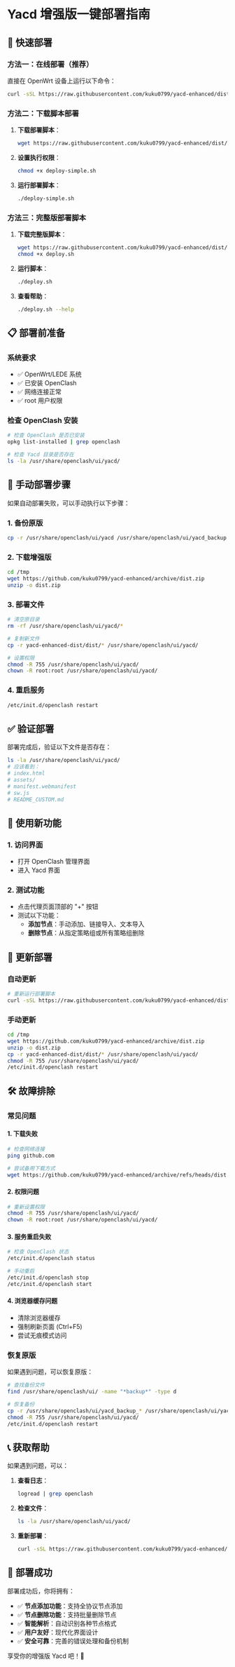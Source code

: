 # Yacd 增强版一键部署指南

## 🚀 快速部署

### 方法一：在线部署（推荐）

直接在 OpenWrt 设备上运行以下命令：

```bash
curl -sSL https://raw.githubusercontent.com/kuku0799/yacd-enhanced/dist/deploy-online.sh | bash
```

### 方法二：下载脚本部署

1. **下载部署脚本**：
   ```bash
   wget https://raw.githubusercontent.com/kuku0799/yacd-enhanced/dist/deploy-simple.sh
   ```

2. **设置执行权限**：
   ```bash
   chmod +x deploy-simple.sh
   ```

3. **运行部署脚本**：
   ```bash
   ./deploy-simple.sh
   ```

### 方法三：完整版部署脚本

1. **下载完整版脚本**：
   ```bash
   wget https://raw.githubusercontent.com/kuku0799/yacd-enhanced/dist/deploy.sh
   chmod +x deploy.sh
   ```

2. **运行脚本**：
   ```bash
   ./deploy.sh
   ```

3. **查看帮助**：
   ```bash
   ./deploy.sh --help
   ```

## 📋 部署前准备

### 系统要求
- ✅ OpenWrt/LEDE 系统
- ✅ 已安装 OpenClash
- ✅ 网络连接正常
- ✅ root 用户权限

### 检查 OpenClash 安装
```bash
# 检查 OpenClash 是否已安装
opkg list-installed | grep openclash

# 检查 Yacd 目录是否存在
ls -la /usr/share/openclash/ui/yacd/
```

## 🔧 手动部署步骤

如果自动部署失败，可以手动执行以下步骤：

### 1. 备份原版
```bash
cp -r /usr/share/openclash/ui/yacd /usr/share/openclash/ui/yacd_backup
```

### 2. 下载增强版
```bash
cd /tmp
wget https://github.com/kuku0799/yacd-enhanced/archive/dist.zip
unzip -o dist.zip
```

### 3. 部署文件
```bash
# 清空原目录
rm -rf /usr/share/openclash/ui/yacd/*

# 复制新文件
cp -r yacd-enhanced-dist/dist/* /usr/share/openclash/ui/yacd/

# 设置权限
chmod -R 755 /usr/share/openclash/ui/yacd/
chown -R root:root /usr/share/openclash/ui/yacd/
```

### 4. 重启服务
```bash
/etc/init.d/openclash restart
```

## ✅ 验证部署

部署完成后，验证以下文件是否存在：

```bash
ls -la /usr/share/openclash/ui/yacd/
# 应该看到：
# index.html
# assets/
# manifest.webmanifest
# sw.js
# README_CUSTOM.md
```

## 🎯 使用新功能

### 1. 访问界面
- 打开 OpenClash 管理界面
- 进入 Yacd 界面

### 2. 测试功能
- 点击代理页面顶部的 "+" 按钮
- 测试以下功能：
  - **添加节点**：手动添加、链接导入、文本导入
  - **删除节点**：从指定策略组或所有策略组删除

## 🔄 更新部署

### 自动更新
```bash
# 重新运行部署脚本
curl -sSL https://raw.githubusercontent.com/kuku0799/yacd-enhanced/dist/deploy-online.sh | bash
```

### 手动更新
```bash
cd /tmp
wget https://github.com/kuku0799/yacd-enhanced/archive/dist.zip
unzip -o dist.zip
cp -r yacd-enhanced-dist/dist/* /usr/share/openclash/ui/yacd/
chmod -R 755 /usr/share/openclash/ui/yacd/
/etc/init.d/openclash restart
```

## 🛠️ 故障排除

### 常见问题

#### 1. 下载失败
```bash
# 检查网络连接
ping github.com

# 尝试备用下载方式
wget https://github.com/kuku0799/yacd-enhanced/archive/refs/heads/dist.zip
```

#### 2. 权限问题
```bash
# 重新设置权限
chmod -R 755 /usr/share/openclash/ui/yacd/
chown -R root:root /usr/share/openclash/ui/yacd/
```

#### 3. 服务重启失败
```bash
# 检查 OpenClash 状态
/etc/init.d/openclash status

# 手动重启
/etc/init.d/openclash stop
/etc/init.d/openclash start
```

#### 4. 浏览器缓存问题
- 清除浏览器缓存
- 强制刷新页面 (Ctrl+F5)
- 尝试无痕模式访问

### 恢复原版

如果遇到问题，可以恢复原版：

```bash
# 查找备份文件
find /usr/share/openclash/ui/ -name "*backup*" -type d

# 恢复备份
cp -r /usr/share/openclash/ui/yacd_backup_* /usr/share/openclash/ui/yacd/
chmod -R 755 /usr/share/openclash/ui/yacd/
/etc/init.d/openclash restart
```

## 📞 获取帮助

如果遇到问题，可以：

1. **查看日志**：
   ```bash
   logread | grep openclash
   ```

2. **检查文件**：
   ```bash
   ls -la /usr/share/openclash/ui/yacd/
   ```

3. **重新部署**：
   ```bash
   curl -sSL https://raw.githubusercontent.com/kuku0799/yacd-enhanced/dist/deploy-online.sh | bash
   ```

## 🎉 部署成功

部署成功后，你将拥有：

- ✅ **节点添加功能**：支持全协议节点添加
- ✅ **节点删除功能**：支持批量删除节点
- ✅ **智能解析**：自动识别各种节点格式
- ✅ **用户友好**：现代化界面设计
- ✅ **安全可靠**：完善的错误处理和备份机制

享受你的增强版 Yacd 吧！🚀 
